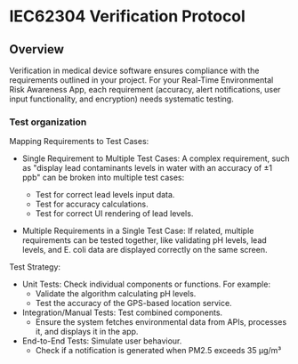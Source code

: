 # IEC62304 Verification Protocol

## Overview

Verification in medical device software ensures compliance with the requirements outlined in your project. For your Real-Time Environmental Risk Awareness App, each requirement (accuracy, alert notifications, user input functionality, and encryption) needs systematic testing.

### Test organization

Mapping Requirements to Test Cases:

- Single Requirement to Multiple Test Cases: A complex requirement, such as "display lead contaminants levels in water with an accuracy of ±1 ppb" can be broken into multiple test cases:
  - Test for correct lead levels input data.
  - Test for accuracy calculations.
  - Test for correct UI rendering of lead levels.
  
- Multiple Requirements in a Single Test Case: If related, multiple requirements can be tested together, like validating pH levels, lead levels, and E. coli data are displayed correctly on the same screen.

Test Strategy:

- Unit Tests: Check individual components or functions. For example:
  - Validate the algorithm calculating pH levels.
  - Test the accuracy of the GPS-based location service.
- Integration/Manual Tests: Test combined components.
  - Ensure the system fetches environmental data from APIs, processes it, and displays it in the app.
- End-to-End Tests: Simulate user behaviour.
  - Check if a notification is generated when PM2.5 exceeds 35 µg/m³
